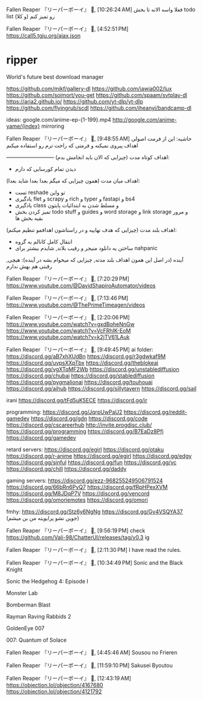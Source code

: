 Fallen Reaper 『リーパーボーイ』⁪⁬⁮ 🦦, [10:26:24 AM]
فعلا واسه الانه تا بخش todo list رو تمیز کنم (و کلا)

Fallen Reaper 『リーパーボーイ』⁪⁬⁮ 🦦, [4:52:51 PM]
https://call5.tgju.org/ajax.json

# ripper
World's future best download manager

https://github.com/mikf/gallery-dl
https://github.com/iawia002/lux
https://github.com/soimort/you-get
https://github.com/spaam/svtplay-dl
https://aria2.github.io/
https://github.com/yt-dlp/yt-dlp
https://github.com/flyingrub/scdl
https://github.com/iheanyi/bandcamp-dl


ideas:
google.com/anime-ep-{1-199}.mp4
http://google.com/anime-yame/{index}
mirroring

Fallen Reaper 『リーパーボーイ』⁪⁬⁮ 🦦, [9:48:55 AM]
حاشیه:
این از فرمت اصولی اهداف پیروی نمیکنه و فرمتی که راحت ترم رو استفاده میکنم

—————————
اهداف کوتاه مدت
(چیزایی که الان باید انجامش بدم):
- دیدن تمام کورسایی که دارم


اهداف میان مدت
(همون چیزایی که میگم بعدا بعدا شاید بعدا):
- تست reshade تو واین
- یادگیری flet و scrapy و rich و typer و fastapi و bs4
- یادگیری class و مسلط شدن به ابتدائیات پایتون
- تمیز کردن بخش todo stuff و guides و word storage و link storage و مرور بقیه بخش ها

اهداف بلند مدت
(چیزایی که هدف نهاییه و در راستاشون اهدافمو تنظیم میکنم):
- انتقال کامل کانالم به گروه
- ساختن یه دانلود منیجر و رقیب بلاند, شایدم بیشتر برای nahpanic

آینده
(در اصل این همون اهداف بلند مدته, چیزایی که میخوام بشه در آینده):
هیچی, رقبتی هم بهش ندارم

Fallen Reaper 『リーパーボーイ』⁪⁬⁮ 🦦, [7:20:29 PM]
https://www.youtube.com/@DavidShapiroAutomator/videos

Fallen Reaper 『リーパーボーイ』⁪⁬⁮ 🦦, [7:13:46 PM]
https://www.youtube.com/@ThePrimeTimeagen/videos

Fallen Reaper 『リーパーボーイ』⁪⁬⁮ 🦦, [2:20:06 PM]
https://www.youtube.com/watch?v=gxdBoheNnGw
https://www.youtube.com/watch?v=VcFRhIK-EoM
https://www.youtube.com/watch?v=k2jTV61LAuk

Fallen Reaper 『リーパーボーイ』⁪⁬⁮ 🦦, [9:49:45 PM]
ai folder:
https://discord.gg/aB7xhXUdBn
https://discord.gg/r3gdwkaf9M
https://discord.gg/uvpsXXpTbx
https://discord.gg/theblokeai
https://discord.gg/vgXTqMF2Wb
https://discord.gg/unstablediffusion
https://discord.gg/chubai
https://discord.gg/stablediffusion
https://discord.gg/pygmalionai
https://discord.gg/touhouai
https://discord.gg/aihub
https://discord.gg/sillytavern
https://discord.gg/sail


irani
https://discord.gg/tFd5uK5ECE
https://discord.gg/ir

programming:
https://discord.gg/JqrpUwPaU2
https://discord.gg/reddit-gamedev
https://discord.gg/gdn
https://discord.gg/code
https://discord.gg/cscareerhub
http://invite.progdisc.club/
https://discord.gg/programming
https://discord.gg/B7EaDz8Pfj
https://discord.gg/gamedev

retard servers:
https://discord.gg/egirl
https://discord.gg/otaku
https://discord.gg/r-anime
https://discord.gg/egirl
https://discord.gg/edgy
https://discord.gg/sinful
https://discord.gg/fun
https://discord.gg/vc
https://discord.gg/chill
https://discord.gg/daddy

gaming servers:
https://discord.gg/ezz-968255249506791524
https://discord.gg/66bRn6PyQ7
https://discord.gg/fRpHPexXVM
https://discord.gg/M8JDqP7V
https://discord.gg/vencord
https://discord.gg/omoriemotes
https://discord.gg/omori

fmhy:
https://discord.gg/Stz6y6NgNg
https://discord.gg/Gy4VSQYA37 (جوین نشو پرایویته من بن میشم)

Fallen Reaper 『リーパーボーイ』⁪⁬⁮ 🦦, [9:56:19 PM]
check 
https://github.com/Vali-98/ChatterUI/releases/tag/v0.3
ig

Fallen Reaper 『リーパーボーイ』⁪⁬⁮ 🦦, [2:11:30 PM]
I have read the rules.

Fallen Reaper 『リーパーボーイ』⁪⁬⁮ 🦦, [10:34:49 PM]
Sonic and the Black Knight

Sonic the Hedgehog 4: Episode I

Monster Lab

Bomberman Blast

Rayman Raving Rabbids 2

GoldenEye 007

007: Quantum of Solace

Fallen Reaper 『リーパーボーイ』⁪⁬⁮ 🦦, [4:45:46 AM]
Sousou no Frieren

Fallen Reaper 『リーパーボーイ』⁪⁬⁮ 🦦, [11:59:10 PM]
Sakusei Byoutou

Fallen Reaper 『リーパーボーイ』⁪⁬⁮ 🦦, [12:43:19 AM]
https://objection.lol/objection/4167680
https://objection.lol/objection/4121792